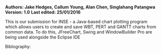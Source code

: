 **Authors: Jake Hedges, Callum Young, Alan Chen, Singlahang Patangwa**
**Version: 1.0**
**Last edited: 25/01/2016**

This is our submission for INSE - a Java-based chart plotting program which
allows users to create and save WBT, PERT and GANTT charts from common data.
To do this, JFreeChart, Swing and WindowBuilder Pro are being used alongside the
Eclipse IDE


Biblography: 
